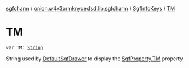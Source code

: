 [sgfcharm](../../index.md) / [onion.w4v3xrmknycexlsd.lib.sgfcharm](../index.md) / [SgfInfoKeys](index.md) / [TM](./-t-m.md)

# TM

`var TM: `[`String`](https://kotlinlang.org/api/latest/jvm/stdlib/kotlin/-string/index.html)

String used by [DefaultSgfDrawer](../../onion.w4v3xrmknycexlsd.lib.sgfcharm.view/-default-sgf-drawer/index.md) to display the [SgfProperty.TM](../../onion.w4v3xrmknycexlsd.lib.sgfcharm.parse/-sgf-property/-t-m/index.md) property

